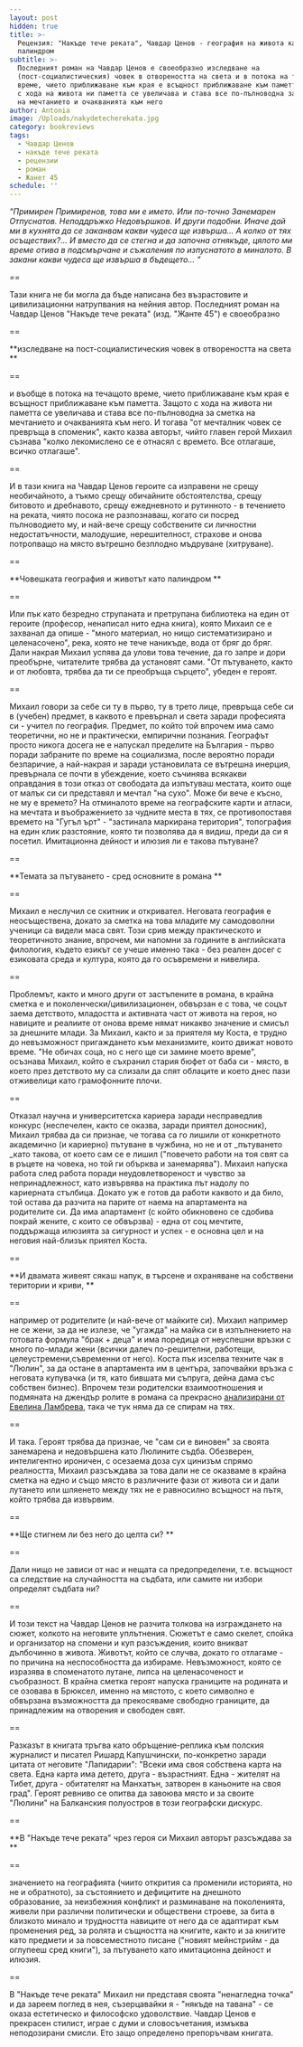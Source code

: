 ```yaml
---
layout: post
hidden: true
title: >-
  Рецензия: "Накъде тече реката", Чавдар Ценов - география на живота като
  палиндром 
subtitle: >-
  Последният роман на Чавдар Ценов е своеобразно изследване на
  (пост-социалистическия) човек в отвореността на света и в потока на течащото
  време, чието приближаване към края е всъщност приближаване към паметта. Защото
  с хода на живота ни паметта се увеличава и става все по-пълноводна за сметка
  на мечтанието и очакванията към него
author: Antonia
image: /Uploads/nakydetecherekata.jpg
category: bookreviews
tags:
  - Чавдар Ценов
  - накъде тече реката
  - рецензии
  - роман
  - Жанет 45
schedule: ''
---
```

_"Примирен Примиренов, това ми е името. Или по-точно Занемарен Отпуснатов. Неподдръжко Недовършков. И други подобни. Иначе дай ми в кухнята да се заканвам какви чудеса ще извърша... А колко от тях осъществих?... И вместо да се стегна и да започна отнякъде, цялото ми време отива в подсмърчане и съжаления по изпуснатото в миналото. В закани какви чудеса ще извърша в бъдещето... "_

_\==_

Тази книга не би могла да бъде написана без възрастовите и цивилизационни натрупвания на нейния автор. Последният роман на Чавдар Ценов "Накъде тече реката" (изд. "Жанте 45") е своеобразно 

\==

**изследване на пост-социалистическия човек в отвореността на света **

\==

и въобще в потока на течащото време, чието приближаване към края е всъщност приближаване към паметта. Защото с хода на живота ни паметта се увеличава и става все по-пълноводна за сметка на мечтанието и очакванията към него. И тогава "от мечталник човек се превръща в споменик", както казва авторът, чийто главен герой Михаил съзнава "колко лекомислено се е отнасял с времето. Все отлагаше, всичко отлагаше". 

\==

И в тази книга на Чавдар Ценов героите са изправени не срещу необичайното, а тъкмо срещу обичайните обстоятелства, срещу битовото и дребнавото, срещу ежедневното и рутинното - в течението на реката, чиято посока не разпознаваш, когато си посред пълноводието му, и най-вече срещу собствените си личностни недостатъчности, малодушие, нерешителност, страхове и онова потропващо на място вътрешно безплодно мъдруване (хитруване). 

\==

**Човешката география и животът като палиндром **

\==

Или пък като безредно струпаната и претрупана библиотека на един от героите (професор, ненаписал нито една книга), която Михаил се е захванал да опише - "много материал, но нищо систематизирано и целенасочено", река, която не тече наникъде, вода от бряг до бряг. Дали накрая Михаил успява да улови това течение, да го запре и дори преобърне, читателите трябва да установят сами. "От пътуването, както и от любовта, трябва да ти се преобръща сърцето", убеден е героят.

\==

Михаил говори за себе си ту в първо, ту в трето лице, превръща себе си в (учебен) предмет, в каквото е превърнал и света заради професията си - учител по география. Предмет, по който той впрочем има само теоретични, но не и практически, емпирични познания. Географът просто никога досега не е напускал пределите на България - първо поради забраните по време на социализма, после вероятно поради безпаричие, а най-накрая и заради установилата се вътрешна инерция, превърнала се почти в убеждение, което съчинява всякакви оправдания в този отказ от свободата да изпътуваш местата, които още от малък си си представял и мечтал "на сухо". Може би вече е късно, не му е времето? На отминалото време на географските карти и атласи, на мечтата и въображението за чудните места в тях, се противопоставя времето на "Гугъл ърт" - "застинала маркирана територия", топография на един клик разстояние, която ти позволява да я видиш, преди да си я посетил. Имитационна дейност и илюзия ли е такова пътуване?

\==

**Темата за пътуването - сред основните в романа **

\==

Михаил е неслучил се скитник и откривател. Неговата география е неосъществена, докато за сметка на това младите му самодоволни ученици са видели маса свят. Този срив между практическото и теоретичното знание, впрочем, ми напомни за годините в английската филология, където езикът се учеше именно така - без реален досег с езиковата среда и култура, която да го осъвремени и нивелира. 

\==

Проблемът, както и много други от застъпените в романа, в крайна сметка е и поколенчески/цивилизационен, обвързан е с това, че соцът заема детството, младостта и активната част от живота на героя, но навиците и реалиите от онова време нямат никакво значение и смисъл за днешните млади. За Михаил, както и за приятеля му Коста, е трудно до невъзможност пригаждането към механизмите, които движат новото време. "Не обичах соца, но с него ще си замине моето време", осъзнава Михаил, който е съхранил стария бюфет от баба си - място, в което през детството му са слизали да спят облаците и което днес пази отживелици като грамофонните плочи. 

\==

Отказал научна и университетска кариера заради несправедлив конкурс (неспечелен, както се оказва, заради приятел доносник), Михаил трябва да си признае, че тогава са го лишили от конкретното академично (и кариерно) пътуване в чужбина, но не и от _пътуването _като такова, от което сам се е лишил ("повечето работи на тоя свят са в ръцете на човека, но той ги обърква и занемарява"). Михаил напуска работа след работа поради неудовлетвореност и чувство за непринадлежност, като извървява на практика път надолу по кариерната стълбица. Докато уж е готов да работи каквото и да било, той остава да разчита на парите от наема на апартамента на родителите си. Да има апартамент (с който обикновено се сдобива покрай жените, с които се обвързва) - една от соц мечтите, поддържаща илюзията за сигурност и успех - е основна цел и на неговия най-близък приятел Коста. 

\==

**И двамата живеят сякаш напук, в търсене и охраняване на собствени територии и криви, **

\==

например от родителите (и най-вече от майките си). Михаил например не се жени, за да не излезе, че "угажда" на майка си в изпълнението на готовата формула "брак + деца" и има поредица от неуспешни връзки с много по-млади жени (всички далеч по-решителни, работещи, целеустремени,съвременни от него). Коста пък изселва техните чак в "Люлин", за да остане в апартамента им в центъра, започвайки връзка с неговата купувачка (и тя, като бившата ми съпруга, дейна дама със собствен бизнес). Впрочем тези родителски взаимоотношения и подмяната на джендър ролите в романа са прекрасно [анализирани от Евелина Ламбрева](https://liternet.bg/publish17/ev_lambreva/gender.htm), така че тук няма да се спирам на тях. 

\==

И така. Героят трябва да признае, че "сам си е виновен" за своята занемарена и недовършена като Люлините съдба. Обезверен, интелигентно ироничен, с осезаема доза сух цинизъм спрямо реалността, Михаил разсъждава за това дали не се оказваме в крайна сметка на едно и също място в различните фази от живота си и дали лутането или шляенето между тях не е равносилно всъщност на пътя, който трябва да извървим. 

\==

**Ще стигнем ли без него до целта си?  **

\==

Дали нищо не зависи от нас и нещата са предопределени, т.е. всъщност са следствие на случайността на съдбата, или самите ни избори определят съдбата ни?

\==

И този текст на Чавдар Ценов не разчита толкова на изграждането на сюжет, колкото на неговите уплътнения. Сюжетът е само скелет, спойка и организатор на спомени и куп разсъждения, които вникват дълбочинно в живота. Животът, който се случва, докато го отлагаме - по причина на неспособността да избираме. Невъзможност, която се изразява в споменатото лутане, липса на целенасоченост и съобразност. В крайна сметка героят напуска границите на родината и се озовава в Брюксел, именно на мястото, с което символно е обвързана възможността да прекосяваме свободно границите, да принадлежим на отворения и свободен свят. 

\==

Разказът в книгата тръгва като обръщение-реплика към полския журналист и писател Ришард Капушчински, по-конкретно заради цитата от неговите "Лапидарии": "Всеки има своя собствена карта на света. Една карта има детето, друга - възрастният. Една - жителят на Тибет, друга - обитателят на Манхатън, затворен в каньоните на своя град". Героят ревниво се опитва да завоюва място и за своите "Люлини" на Балканския полуостров в този географски дискурс. 

\==

**В "Накъде тече реката" чрез героя си Михаил авторът разсъждава за **

\==

значението на географията (чиито открития са променили историята, но не и обратното), за състоянието и дефицитите на днешното образование, за неизбежния конфликт и разминаване на поколенията, живели при различни политически и обществени строеве, за бита в близкото минало и трудността навиците от него да се адаптират към променения ред, за ролята и същността на книгите, както и за книгите като предмети и за повсеместното писане ("новият мейнстрийм - да оглупееш сред книги"), за пътуването като имитационна дейност и илюзия. 

\==

В "Накъде тече реката" Михаил ни представя своята "ненагледна точка" и да зареем поглед в нея, съзерцавайки я - "някъде на тавана" - се оказа естетическо и философско удоволствие. Чавдар Ценов е прекрасен стилист, играе с думи и словосъчетания, измъква неподозирани смисли. Ето защо определено препоръчвам книгата.

